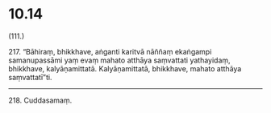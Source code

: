 # 10.14

(111.)

217\. “Bāhiraṃ, bhikkhave, aṅganti karitvā nāññaṃ ekaṅgampi samanupassāmi yaṃ evaṃ mahato atthāya saṃvattati yathayidaṃ, bhikkhave, kalyāṇamittatā. Kalyāṇamittatā, bhikkhave, mahato atthāya saṃvattatī”ti.

---

218\. Cuddasamaṃ.
